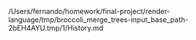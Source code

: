 /Users/fernando/homework/final-project/render-language/tmp/broccoli_merge_trees-input_base_path-2bEH4AYU.tmp/1/History.md